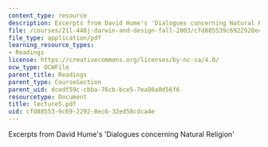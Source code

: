 ```yaml
---
content_type: resource
description: Excerpts from David Hume's 'Dialogues concerning Natural Religion'
file: /courses/21l-448j-darwin-and-design-fall-2003/cfd885539c6922928ec632ed58cdca4e_lecture5.pdf
file_type: application/pdf
learning_resource_types:
- Readings
license: https://creativecommons.org/licenses/by-nc-sa/4.0/
ocw_type: OCWFile
parent_title: Readings
parent_type: CourseSection
parent_uid: dcedf59c-cbba-76cb-bce5-7ea86a0d56f6
resourcetype: Document
title: lecture5.pdf
uid: cfd88553-9c69-2292-8ec6-32ed58cdca4e
---
```

Excerpts from David Hume's 'Dialogues concerning Natural Religion'